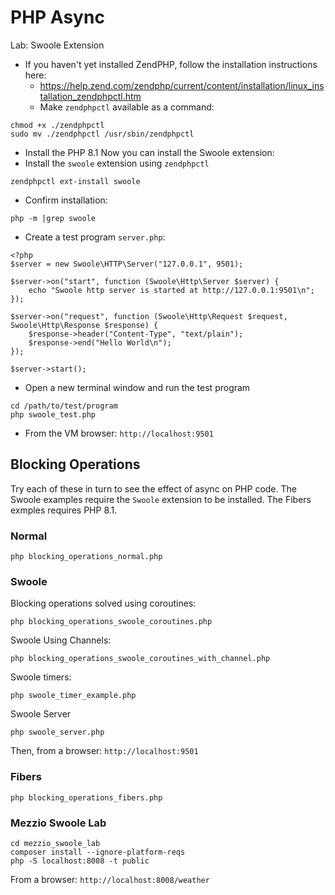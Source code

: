 # PHP Async

Lab: Swoole Extension
* If you haven't yet installed ZendPHP, follow the installation instructions here:
  * https://help.zend.com/zendphp/current/content/installation/linux_installation_zendphpctl.htm
  * Make `zendphpctl` available as a command:
```
chmod +x ./zendphpctl
sudo mv ./zendphpctl /usr/sbin/zendphpctl
```
  * Install the PHP 8.1
Now you can install the Swoole extension:
* Install the `swoole` extension using `zendphpctl`
```
zendphpctl ext-install swoole
```
* Confirm installation:
```
php -m |grep swoole
```
* Create a test program `server.php`:
```
<?php
$server = new Swoole\HTTP\Server("127.0.0.1", 9501);

$server->on("start", function (Swoole\Http\Server $server) {
    echo "Swoole http server is started at http://127.0.0.1:9501\n";
});

$server->on("request", function (Swoole\Http\Request $request, Swoole\Http\Response $response) {
    $response->header("Content-Type", "text/plain");
    $response->end("Hello World\n");
});

$server->start();
```
* Open a new terminal window and run the test program
```
cd /path/to/test/program
php swoole_test.php
```
* From the VM browser: `http://localhost:9501`


## Blocking Operations
Try each of these in turn to see the effect of async on PHP code.
The Swoole examples require the `Swoole` extension to be installed.
The Fibers exmples requires PHP 8.1.

### Normal
```
php blocking_operations_normal.php
```

### Swoole
Blocking operations solved using coroutines:
```
php blocking_operations_swoole_coroutines.php
```
Swoole Using Channels:
```
php blocking_operations_swoole_coroutines_with_channel.php
```
Swoole timers:
```
php swoole_timer_example.php
```
Swoole Server
```
php swoole_server.php
```
Then, from a browser: `http://localhost:9501`

### Fibers
```
php blocking_operations_fibers.php
```

### Mezzio Swoole Lab
```
cd mezzio_swoole_lab
composer install --ignore-platform-reqs
php -S localhost:8008 -t public
```
From a browser: `http://localhost:8008/weather`
